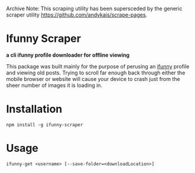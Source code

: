 Archive Note: This scraping utility has been supersceded by the generic scraper utility https://github.com/andykais/scrape-pages.

# Ifunny Scraper
**a cli ifunny profile downloader for offline viewing**

This package was built mainly for the purpose of perusing an [ifunny](http://ifunny.co) profile and viewing
old posts. Trying to scroll far enough back through either the mobile browser or website will cause your
device to crash just from the sheer number of images it is loading in.

# Installation
```
npm install -g ifunny-scraper
```
# Usage

```
ifunny-get <username> [--save-folder=<downloadLocation>]
```
